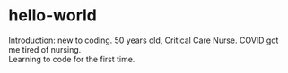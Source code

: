 # hello-world
Introduction: new to coding. 
50 years old, Critical Care Nurse.
COVID got me tired of nursing.  
Learning to code for the first time.  
